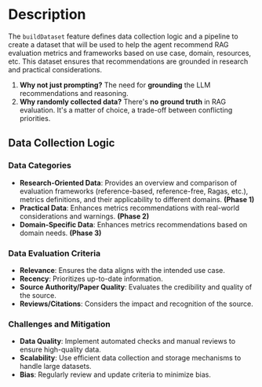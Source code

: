 # Description

The `buildDataset` feature defines data collection logic and a pipeline to create a dataset that will be used to help the agent recommend RAG evaluation metrics and frameworks based on use case, domain, resources, etc. This dataset ensures that recommendations are grounded in research and practical considerations.

1. **Why not just prompting?** The need for **grounding** the LLM recommendations and reasoning.
2. **Why randomly collected data?** There's **no ground truth** in RAG evaluation. It's a matter of choice, a trade-off between conflicting priorities.

## Data Collection Logic

### Data Categories

- **Research-Oriented Data**: Provides an overview and comparison of evaluation frameworks (reference-based, reference-free, Ragas, etc.), metrics definitions, and their applicability to different domains. **(Phase 1)**
- **Practical Data**: Enhances metrics recommendations with real-world considerations and warnings. **(Phase 2)**
- **Domain-Specific Data**: Enhances metrics recommendations based on domain needs. **(Phase 3)**

### Data Evaluation Criteria

- **Relevance**: Ensures the data aligns with the intended use case.
- **Recency**: Prioritizes up-to-date information.
- **Source Authority/Paper Quality**: Evaluates the credibility and quality of the source.
- **Reviews/Citations**: Considers the impact and recognition of the source.

### Challenges and Mitigation

- **Data Quality**: Implement automated checks and manual reviews to ensure high-quality data.
- **Scalability**: Use efficient data collection and storage mechanisms to handle large datasets.
- **Bias**: Regularly review and update criteria to minimize bias.
